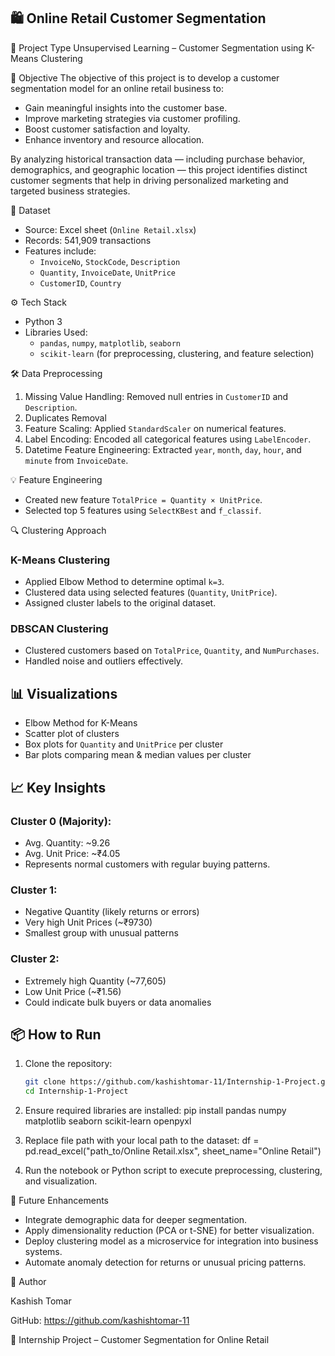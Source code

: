 ## 🛍️ Online Retail Customer Segmentation

📌 Project Type
Unsupervised Learning – Customer Segmentation using K-Means Clustering

🧠 Objective
The objective of this project is to develop a customer segmentation model for an online retail business to:

- Gain meaningful insights into the customer base.
- Improve marketing strategies via customer profiling.
- Boost customer satisfaction and loyalty.
- Enhance inventory and resource allocation.

By analyzing historical transaction data — including purchase behavior, demographics, and geographic location — this project identifies distinct customer segments that help in driving personalized marketing and targeted business strategies.

 📂 Dataset
- Source: Excel sheet (`Online Retail.xlsx`)
- Records: 541,909 transactions
- Features include:
  - `InvoiceNo`, `StockCode`, `Description`
  - `Quantity`, `InvoiceDate`, `UnitPrice`
  - `CustomerID`, `Country`

⚙️ Tech Stack
- Python 3
- Libraries Used:
  - `pandas`, `numpy`, `matplotlib`, `seaborn`
  - `scikit-learn` (for preprocessing, clustering, and feature selection)

🛠️ Data Preprocessing
1. Missing Value Handling: Removed null entries in `CustomerID` and `Description`.
2. Duplicates Removal
3. Feature Scaling: Applied `StandardScaler` on numerical features.
4. Label Encoding: Encoded all categorical features using `LabelEncoder`.
5. Datetime Feature Engineering: Extracted `year`, `month`, `day`, `hour`, and `minute` from `InvoiceDate`.

💡 Feature Engineering
- Created new feature `TotalPrice = Quantity × UnitPrice`.
- Selected top 5 features using `SelectKBest` and `f_classif`.

🔍 Clustering Approach

### K-Means Clustering
- Applied Elbow Method to determine optimal `k=3`.
- Clustered data using selected features (`Quantity`, `UnitPrice`).
- Assigned cluster labels to the original dataset.

### DBSCAN Clustering
- Clustered customers based on `TotalPrice`, `Quantity`, and `NumPurchases`.
- Handled noise and outliers effectively.

## 📊 Visualizations
- Elbow Method for K-Means
- Scatter plot of clusters
- Box plots for `Quantity` and `UnitPrice` per cluster
- Bar plots comparing mean & median values per cluster

## 📈 Key Insights

### Cluster 0 (Majority):
- Avg. Quantity: ~9.26
- Avg. Unit Price: ~₹4.05
- Represents normal customers with regular buying patterns.

### Cluster 1:
- Negative Quantity (likely returns or errors)
- Very high Unit Prices (~₹9730)
- Smallest group with unusual patterns

### Cluster 2:
- Extremely high Quantity (~77,605)
- Low Unit Price (~₹1.56)
- Could indicate bulk buyers or data anomalies

## 📦 How to Run

1. Clone the repository:
   ```bash
   git clone https://github.com/kashishtomar-11/Internship-1-Project.git
   cd Internship-1-Project

2. Ensure required libraries are installed:
   pip install pandas numpy matplotlib seaborn scikit-learn openpyxl

3. Replace file path with your local path to the dataset:
   df = pd.read_excel("path_to/Online Retail.xlsx", sheet_name="Online Retail")

4. Run the notebook or Python script to execute preprocessing, clustering, and visualization.

📌 Future Enhancements
- Integrate demographic data for deeper segmentation.
- Apply dimensionality reduction (PCA or t-SNE) for better visualization.
- Deploy clustering model as a microservice for integration into business systems.
- Automate anomaly detection for returns or unusual pricing patterns.

🤝 Author

Kashish Tomar

GitHub: https://github.com/kashishtomar-11

💼 Internship Project – Customer Segmentation for Online Retail  

